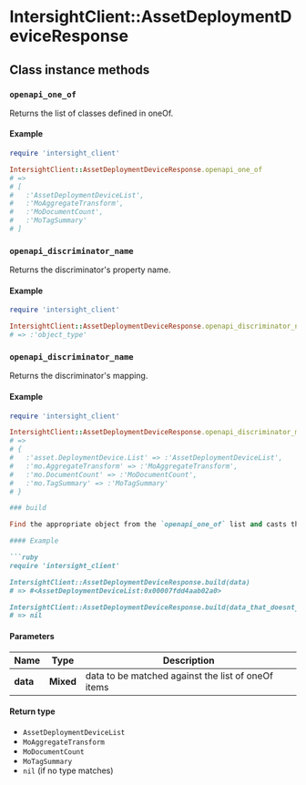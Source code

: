 # IntersightClient::AssetDeploymentDeviceResponse

## Class instance methods

### `openapi_one_of`

Returns the list of classes defined in oneOf.

#### Example

```ruby
require 'intersight_client'

IntersightClient::AssetDeploymentDeviceResponse.openapi_one_of
# =>
# [
#   :'AssetDeploymentDeviceList',
#   :'MoAggregateTransform',
#   :'MoDocumentCount',
#   :'MoTagSummary'
# ]
```

### `openapi_discriminator_name`

Returns the discriminator's property name.

#### Example

```ruby
require 'intersight_client'

IntersightClient::AssetDeploymentDeviceResponse.openapi_discriminator_name
# => :'object_type'
```

### `openapi_discriminator_name`

Returns the discriminator's mapping.

#### Example

```ruby
require 'intersight_client'

IntersightClient::AssetDeploymentDeviceResponse.openapi_discriminator_mapping
# =>
# {
#   :'asset.DeploymentDevice.List' => :'AssetDeploymentDeviceList',
#   :'mo.AggregateTransform' => :'MoAggregateTransform',
#   :'mo.DocumentCount' => :'MoDocumentCount',
#   :'mo.TagSummary' => :'MoTagSummary'
# }

### build

Find the appropriate object from the `openapi_one_of` list and casts the data into it.

#### Example

```ruby
require 'intersight_client'

IntersightClient::AssetDeploymentDeviceResponse.build(data)
# => #<AssetDeploymentDeviceList:0x00007fdd4aab02a0>

IntersightClient::AssetDeploymentDeviceResponse.build(data_that_doesnt_match)
# => nil
```

#### Parameters

| Name | Type | Description |
| ---- | ---- | ----------- |
| **data** | **Mixed** | data to be matched against the list of oneOf items |

#### Return type

- `AssetDeploymentDeviceList`
- `MoAggregateTransform`
- `MoDocumentCount`
- `MoTagSummary`
- `nil` (if no type matches)


